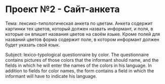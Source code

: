 # Проект №2 - Сайт-анкета

Тема: лексико-типологическая анкета по цветам. Анкета содержит картинки тех цветов, который должен назвать информант, и поля, в которые он впишет названия цветов на своём языке. Кроме полей для названий цветов форма содержит поле, в котором информант должен будет указать свой язык.


Subject: lexico-typological questionnaire by color. The questionnaire contains pictures of those colors that the informant should name, and the fields in which he will enter the names of the colors in his language. In addition to fields for color names, the form contains a field in which the informant will have to indicate his language.
